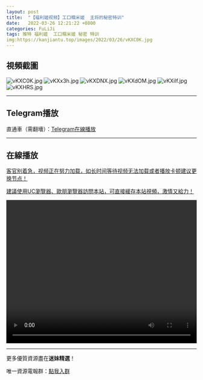 ```yaml
---
layout: post
title:  "【福利姬视频】工口糯米姬  主将的秘密特训"
date:   2022-03-26 12:21:22 +0800
categories: FuLiJi
tags: 推特 福利姬  工口糯米姬 秘密 特训
img:https://kanjiantu.top/images/2022/03/26/vKXC0K.jpg
---
```



## 視頻截圖

![vKXC0K.jpg](https://kanjiantu.top/images/2022/03/26/vKXC0K.jpg)
![vKXx3h.jpg](https://kanjiantu.top/images/2022/03/26/vKXx3h.jpg)
![vKXDNX.jpg](https://kanjiantu.top/images/2022/03/26/vKXDNX.jpg)
![vKXdOM.jpg](https://kanjiantu.top/images/2022/03/26/vKXdOM.jpg)
![vKXilf.jpg](https://kanjiantu.top/images/2022/03/26/vKXilf.jpg)
![vKXHRS.jpg](https://kanjiantu.top/images/2022/03/26/vKXHRS.jpg)

* * *
## Telegram播放

直通車（需翻墻）：[Telegram在線播放](https://t.me/mimeijingxuan/363)

* * *
## 在線播放
<u>客官别着急，视频正在努力加载，如长时间等待视频无法加载或者播放卡顿建议更换节点！</u>

<u>建議使用UC瀏覽器、歐朋瀏覽器訪問本站，可直接緩存本站視頻，激情又給力！</u>
<center><video src="https://cdn.publer.io/uploads/videos/623ef660db27975f79356892/0fe19f881d6174f90c907b0d9d41b163.mp4" width="100%" height="380px" controls="controls"></video></center>


* * *
更多優質資源盡在**迷妹精選**！

唯一資源電報群：[點我入群](https://t.me/mimeijingxuan)


